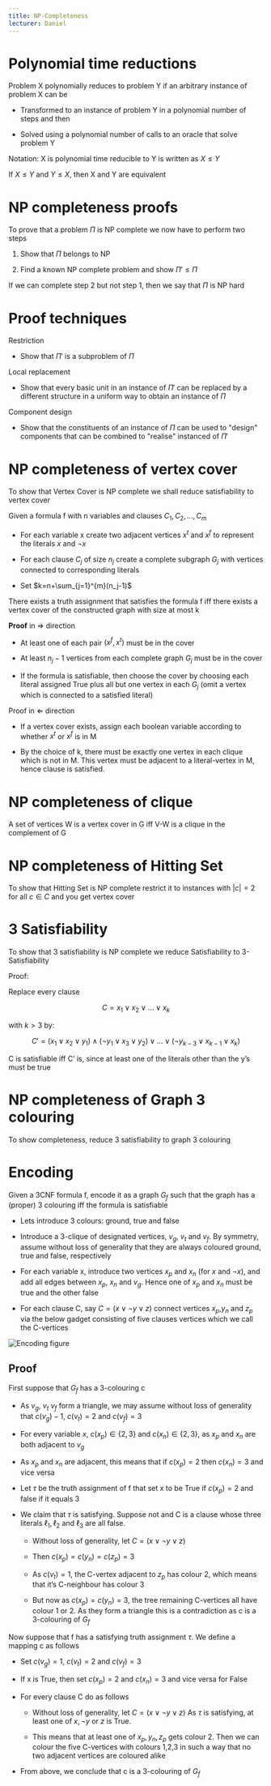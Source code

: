 ```yaml
---
title: NP-Completeness
lecturer: Daniel
---
```


# Polynomial time reductions

Problem X polynomially reduces to problem Y if an arbitrary instance of
problem X can be

-   Transformed to an instance of problem Y in a polynomial number of
    steps and then

-   Solved using a polynomial number of calls to an oracle that solve
    problem Y

Notation: X is polynomial time reducible to Y is written as
$X\leqslant Y$

If $X\leqslant Y$ and $Y\leqslant X$, then X and Y are equivalent

# NP completeness proofs

To prove that a problem $\Pi$ is NP complete we now have to perform two
steps

1.  Show that $\Pi$ belongs to NP

2.  Find a known NP complete problem and show $\Pi'\leqslant \Pi$

If we can complete step 2 but not step 1, then we say that $\Pi$ is NP
hard

# Proof techniques

Restriction

-   Show that $\Pi'$ is a subproblem of $\Pi$

Local replacement

-   Show that every basic unit in an instance of $\Pi'$ can be replaced
    by a different structure in a uniform way to obtain an instance of
    $\Pi$

Component design

-   Show that the constituents of an instance of $\Pi$ can be used to
    "design" components that can be combined to "realise" instanced of
    $\Pi'$

# NP completeness of vertex cover

<Problem name="Vertex cover" instance="A graph G=(V,E), and a natural number k" question="Is there a set $W\subseteq V$, which $|W|\leqslant k$, such that for each edge $(i,j)\in E$ $$\{i,j\}\cap W\neq \varnothing$$" />

To show that Vertex Cover is NP complete we shall reduce satisfiability
to vertex cover

Given a formula f with n variables and clauses $C_1,C_2,...,C_m$

-   For each variable x create two adjacent vertices $x^t$ and $x^f$ to
    represent the literals $x$ and $\lnot x$

-   For each clause $C_j$ of size $n_j$ create a complete subgraph $G_j$
    with vertices connected to corresponding literals

-   Set $k=n+\sum_{j=1}^{m}(n_j-1)$

<Theorem>
There exists a truth assignment that satisfies the formula f iff there exists a vertex cover of the constructed graph with size at most k
</Theorem>

**Proof** in $\Rightarrow$ direction

-   At least one of each pair $(x^f,x^t)$ must be in the cover

-   At least $n_j-1$ vertices from each complete graph $G_j$ must be in
    the cover

-   If the formula is satisfiable, then choose the cover by choosing
    each literal assigned True plus all but one vertex in each $G_j$
    (omit a vertex which is connected to a satisfied literal)

Proof in $\Leftarrow$ direction

-   If a vertex cover exists, assign each boolean variable according to
    whether $x^t$ or $x^f$ is in M

-   By the choice of k, there must be exactly one vertex in each clique
    which is not in M. This vertex must be adjacent to a literal-vertex
    in M, hence clause is satisfied.

# NP completeness of clique

<Problem name="Clique" instance="A finite graph $G=(V,E)$ and an integer k" question="Does G have a clique of size k?"/>

A set of vertices W is a vertex cover in G iff V-W is a clique in the
complement of G

# NP completeness of Hitting Set

<Problem name="Hitting Set" instance="Collection C of subsets of a set S and a positive integer k" question="Does S contain a hitting set for C of size k or less. i.e. a subset $S'\subseteq S$ with $|S'|\leqslant k$ such that $S'$ contains at least one element from each subset from C"/>

To show that Hitting Set is NP complete restrict it to instances with
$|c|=2$ for all $c\in C$ and you get vertex cover

# 3 Satisfiability

To show that 3 satisfiability is NP complete we reduce Satisfiability to
3-Satisfiability

Proof:

Replace every clause

$$
C=x_1\lor x_2 \lor ... \lor x_k
$$

with $k>3$ by:

$$
C'=(x_1\lor x_2 \lor y_1) \land (\lnot y_1 \lor x_3 \lor y_2) \lor ... \lor (\lnot y_{k-3} \lor x_{k-1} \lor x_k)
$$

C is satisfiable iff C’ is, since at least one of the literals other
than the y’s must be true

# NP completeness of Graph 3 colouring

<Problem name="Graph 3-colouring" instance="A graph G=(V,E)" question="Is there a colouring of the vertices of G in 3 colours such that adjacent vertices are all different colours"/>

To show completeness, reduce 3 satisfiability to graph 3 colouring

# Encoding

Given a 3CNF formula f, encode it as a graph $G_f$ such that the graph
has a (proper) 3 colouring iff the formula is satisfiable

-   Lets introduce 3 colours: ground, true and false

-   Introduce a 3-clique of designated vertices, $v_g$, $v_t$ and $v_f$.
    By symmetry, assume without loss of generality that they are always
    coloured ground, true and false, respectively

-   For each variable x, introduce two vertices $x_p$ and $x_n$ (for $x$
    and $\lnot x$), and add all edges between $x_p$, $x_n$ and $v_g$.
    Hence one of $x_p$ and $x_n$ must be true and the other false

-   For each clause C, say $C=(x\lor \lnot y \lor z)$ connect vertices
    $x_p$,$y_n$ and $z_p$ via the below gadget consisting of five
    clauses vertices which we call the C-vertices

![Encoding figure](/img/Year_2/Theory_of_Computation/AAC/NP_Complete/gadget.webp)

## Proof

First suppose that $G_f$ has a 3-colouring c

-   As $v_g$, $v_t$ $v_f$ form a triangle, we may assume without loss of
    generality that $c(v_g)-1$, $c(v_t)=2$ and $c(v_f)=3$

-   For every variable $x$, $c(x_p)\in \{2,3\}$ and $c(x_n)\in \{2,3\}$,
    as $x_p$ and $x_n$ are both adjacent to $v_g$

-   As $x_p$ and $x_n$ are adjacent, this means that if $c(x_p)=2$ then
    $c(x_n)=3$ and vice versa

-   Let $\tau$ be the truth assignment of f that set x to be True if
    $c(x_p)=2$ and false if it equals 3

-   We claim that $\tau$ is satisfying. Suppose not and C is a clause
    whose three literals $\ell_1,\ell_2$ and $\ell_3$ are all false.

    -   Without loss of generality, let $C=(x\lor \lnot y \lor z)$

    -   Then $c(x_p)=c(y_n)=c(z_p)=3$

    -   As $c(v_t)=1$, the C-vertex adjacent to $z_p$ has colour 2,
        which means that it’s C-neighbour has colour 3

    -   But now as $c(x_p)=c(y_n)=3$, the tree remaining C-vertices all
        have colour 1 or 2. As they form a triangle this is a
        contradiction as c is a 3-colouring of $G_f$

Now suppose that f has a satisfying truth assignment $\tau$. We define a
mapping c as follows

-   Set $c(v_g)=1$, $c(v_t)=2$ and $c(v_f)=3$

-   If x is True, then set $c(x_p)=2$ and $c(x_n)=3$ and vice versa for
    False

-   For every clause C do as follows

    -   Without loss of generality, let $C=(x\lor\lnot y\lor z)$ As
        $\tau$ is satisfying, at least one of $x,\lnot y$ or $z$ is
        True.

    -   This means that at least one of $x_p,y_n,z_p$ gets colour 2.
        Then we can colour the five C-vertices with colours 1,2,3 in
        such a way that no two adjacent vertices are coloured alike

-   From above, we conclude that c is a 3-colouring of $G_f$
